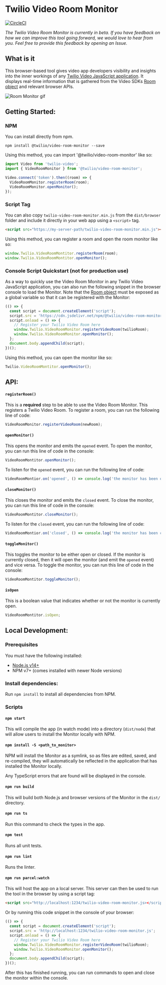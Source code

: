 # Twilio Video Room Monitor

[![CircleCI](https://circleci.com/gh/twilio/twilio-video-room-monitor.js.svg?style=svg)](https://circleci.com/gh/twilio/twilio-video-room-monitor.js)

_The Twilio Video Room Monitor is currently in beta. If you have feedback on how we can improve this tool going forward, we would love to hear from you. Feel free to provide this feedback by opening an Issue._

## What is it

This browser-based tool gives video app developers visibility and insights into the inner workings of any [Twilio Video JavaScript application](https://github.com/twilio/twilio-video.js). It displays real-time information that is gathered from the Video SDKs [Room object](https://media.twiliocdn.com/sdk/js/video/releases/2.14.0/docs/Room.html) and relevant browser APIs.

![Room Monitor gif](https://user-images.githubusercontent.com/40278237/127718088-8581c62d-13c1-4766-850d-14e4afd3ef08.gif)

## Getting Started:

### NPM

You can install directly from npm.

```
npm install @twilio/video-room-monitor --save
```

Using this method, you can import '@twilio/video-room-monitor' like so:

```js
import Video from 'twilio-video';
import { VideoRoomMonitor } from '@twilio/video-room-monitor';

Video.connect('token').then((room) => {
  VideoRoomMonitor.registerRoom(room);
  VideoRoomMonitor.openMonitor();
});
```

### Script Tag

You can also copy `twilio-video-room-monitor.min.js` from the `dist/browser` folder and include it directly in your web app using a `<script>` tag.

```html
<script src="https://my-server-path/twilio-video-room-monitor.min.js"></script>
```

Using this method, you can register a room and open the room monitor like so:

```js
window.Twilio.VideoRoomMontitor.registerRoom(room);
window.Twilio.VideoRoomMontitor.openMonitor();
```

### Console Script Quickstart (not for production use)

As a way to quickly use the Video Room Monitor in any Twilio Video JavaScript application, you can also run the following snippet in the browser console to load the Monitor. Note that the [Room object](https://media.twiliocdn.com/sdk/js/video/releases/2.14.0/docs/Room.html) must be exposed as a global variable so that it can be registered with the Monitor:

```js
(() => {
  const script = document.createElement('script');
  script.src = 'https://cdn.jsdelivr.net/npm/@twilio/video-room-monitor/dist/browser/twilio-video-room-monitor.min.js';
  script.onload = () => {
    // Register your Twilio Video Room here
    window.Twilio.VideoRoomMonitor.registerVideoRoom(twilioRoom);
    window.Twilio.VideoRoomMonitor.openMonitor();
  };
  document.body.appendChild(script);
})();
```

Using this method, you can open the monitor like so:

```js
Twilio.VideoRoomMontitor.openMonitor();
```

## API:

#### `registerRoom()`

This is a **required** step to be able to use the Video Room Monitor. This registers a Twilio Video Room. To register a room, you can run the following line of code:

```js
VideoRoomMonitor.registerVideoRoom(newRoom);
```

#### `openMonitor()`

This opens the monitor and emits the `opened` event. To open the monitor, you can run this line of code in the console:

```js
VideoRoomMontitor.openMonitor();
```

To listen for the `opened` event, you can run the following line of code:

```js
VideoRoomMontior.on('opened', () => console.log('the monitor has been opened'));
```

#### `closeMonitor()`

This closes the monitor and emits the `closed` event. To close the monitor, you can run this line of code in the console:

```js
VideoRoomMontitor.closeMonitor();
```

To listen for the `closed` event, you can run the following line of code:

```js
VideoRoomMontior.on('closed', () => console.log('the monitor has been closed'));
```

#### `toggleMonitor()`

This toggles the monitor to be either open or closed. If the monitor is currently closed, then it will open the monitor (and emit the `opened` event) and vice versa. To toggle the monitor, you can run this line of code in the console:

```js
VideoRoomMontitor.toggleMonitor();
```

#### `isOpen`

This is a boolean value that indicates whether or not the monitor is currently open.

```js
VideoRoomMontitor.isOpen;
```

## Local Development:

### Prerequisites

You must have the following installed:

- [Node.js v14+](https://nodejs.org/en/download/)
- NPM v7+ (comes installed with newer Node versions)

### Install dependencies:

Run `npm install` to install all dependencies from NPM.

### Scripts

#### `npm start`

This will compile the app (in watch mode) into a directory (`dist/node`) that will allow users to install the Monitor locally with NPM.

#### `npm install -S <path_to_monitor>`

NPM will install the Monitor as a symlink, so as files are edited, saved, and re-compiled, they will automatically be reflected in the application that has installed the Monitor locally.

Any TypeScript errors that are found will be displayed in the console.

#### `npm run build`

This will build both Node.js and browser versions of the Monitor in the `dist/` directory.

#### `npm run ts`

Run this command to check the types in the app.

#### `npm test`

Runs all unit tests.

#### `npm run lint`

Runs the linter.

#### `npm run parcel:watch`

This will host the app on a local server. This server can then be used to run the tool in the browser by using a script tag:

```html
<script src="http://localhost:1234/twilio-video-room-monitor.js></script>
```

Or by running this code snippet in the console of your browser:

```js
(() => {
  const script = document.createElement('script');
  script.src = 'http://localhost:1234/twilio-video-room-monitor.js';
  script.onload = () => {
    // Register your Twilio Video Room here
    window.Twilio.VideoRoomMonitor.registerVideoRoom(twilioRoom);
    window.Twilio.VideoRoomMonitor.openMonitor();
  };
  document.body.appendChild(script);
})();
```

After this has finished running, you can run commands to open and close the monitor within the console.
